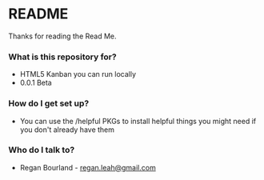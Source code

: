 # README #

Thanks for reading the Read Me.

### What is this repository for? ###

* HTML5 Kanban you can run locally
* 0.0.1 Beta

### How do I get set up? ###

* You can use the /helpful PKGs to install helpful things you might need if you don't already have them

### Who do I talk to? ###

* Regan Bourland - regan.leah@gmail.com